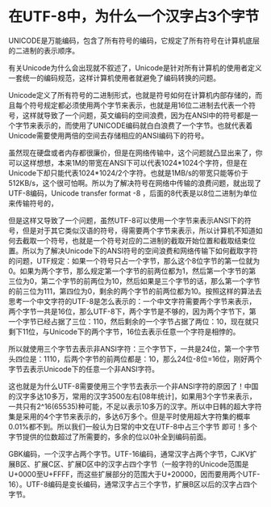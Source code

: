# 在UTF-8中，为什么一个汉字占3个字节

UNICODE是万能编码，包含了所有符号的编码，它规定了所有符号在计算机底层的二进制的表示顺序。

有关Unicode为什么会出现就不叙述了，Unicode是针对所有计算机的使用者定义一套统一的编码规范，这样计算机使用者就避免了编码转换的问题。

Unicode定义了所有符号的二进制形式，也就是符号如何在计算机内部存储的，而且每个符号规定都必须使用两个字节来表示，也就是用16位二进制去代表一个符号，这样就导致了一个问题，英文编码的空间浪费，因为在ANSI中的符号都是一个字节来表示的，而使用了UNICODE编码就白白浪费了一个字节。也就代表着Unicode需要使用两倍的空间去存储相应的ANSI编码下的符号。

虽然现在硬盘或者内存都很廉价，但是在网络传输中，这个问题就凸显出来了，你可以这样想想，本来1M的带宽在ANSI下可以代表1024\*1024个字符，但是在Unicode下却只能代表1024*1024/2个字符。也就是1MB/s的带宽只能等价于512KB/s，这个很可怕啊。所以为了解决符号在网络中传输的浪费问题，就出现了UTF-8编码，Unicode transfer format -8 ，后面的8代表是以8位二进制为单位来传输符号的，

但是这样又导致了一个问题，虽然UTF-8可以使用一个字节来表示ANSI下的符号，但是对于其它类似汉语的符号，得需要两个字节来表示，所以计算机不知道如何去截取一个符号，也就是一个符号对应的二进制的截取开始位置和截取结束位置。所以为了解决Unicode下的ANSI符号的空间浪费和网络传输下如何截取字符的问题，UTF规定：如果一个符号只占一个字节，那么这个8位字节的第一位就为0。如果为两个字节，那么规定第一个字节的前两位都为1，然后第一个字节的第三位为0，第二个字节的前两位为10，然后如果是三个字节的话，那么第一个字节的前三位为111，第四位为0，剩余的两个字节的前两位都为10。按照这样的算法去思考一个中文字符的UTF-8是怎么表示的：一个中文字符需要两个字节来表示，两个字节一共是16位，那么UTF-8下，两个字节是不够的，因为两个字节下，第一个字节已经占据了三位：110，然后剩余的一个字节占据了两位：10，现在就只剩下11位，与Unicode下的两个字节，16位去表示任意一个字符是相悖的。

所以就使用三个字节去表示非ANSI字符：三个字节下，一共是24位，第一个字节头四位是：1110，后两个字节的前两位都是：10，那么24位-8位=16位，刚好两个字节去表示Unicode下的任意一个非ANSI字符。

这也就是为什么UTF-8需要使用三个字节去表示一个非ANSI字符的原因了！中国的汉字多达10多万，常用的汉字3500左右\[08年统计]，如果用3个字节来表示，一共只有2^16(65535)种可能，不足以表示10多万的汉字。所以中日韩的超大字符集是采用的4个字节来表示的，多达6万多个。但是平时使用超大字符集的概率0.01%都不到。所以我们一般认为日常的中文在UTF-8中占三个字节 即可！多个字节提供的位数超过了所需要的，多余的位以0补全到编码前面。

GBK编码，一个汉字占两个字节。UTF-16编码，通常汉字占两个字节，CJKV扩展B区、扩展C区、扩展D区中的汉字占四个字节（一般字符的Unicode范围是U+0000至U+FFFF，而这些扩展部分的范围大于U+20000，因而要用两个UTF-16）。UTF-8编码是变长编码，通常汉字占三个字节，扩展B区以后的汉字占四个字节。
